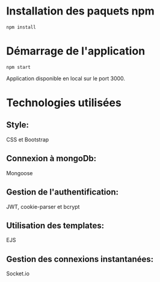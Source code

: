 # Installation des paquets npm

```
npm install
```

# Démarrage de l'application

```
npm start
```

Application disponible en local sur le port 3000.

# Technologies utilisées

## Style:
CSS et Bootstrap

## Connexion à mongoDb:
Mongoose

## Gestion de l'authentification:
JWT, cookie-parser et bcrypt

## Utilisation des templates:
EJS

## Gestion des connexions instantanées:
Socket.io





